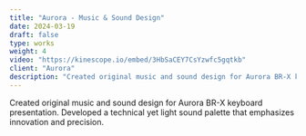 ```yaml
---
title: "Aurora - Music & Sound Design"
date: 2024-03-19
draft: false
type: works
weight: 4
video: "https://kinescope.io/embed/3HbSaCEY7CsYzwfc5gqtkb"
client: "Aurora"
description: "Created original music and sound design for Aurora BR-X keyboard presentation. Developed a technical yet light sound palette that emphasizes innovation and precision."
---
```


Created original music and sound design for Aurora BR-X keyboard presentation. Developed a technical yet light sound palette that emphasizes innovation and precision. 